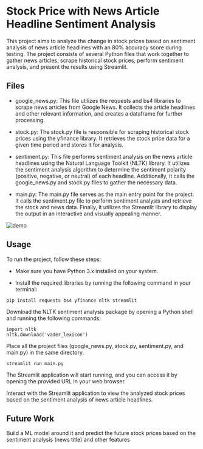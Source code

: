 # Stock Price with News Article Headline Sentiment Analysis


This project aims to analyze the change in stock prices based on sentiment analysis of news article headlines with an 80% accuracy score during testing. The project consists of several Python files that work together to gather news articles, scrape historical stock prices, perform sentiment analysis, and present the results using Streamlit.

## Files
- google_news.py: This file utilizes the requests and bs4 libraries to scrape news articles from Google News. It collects the article headlines and other relevant information, and creates a dataframe for further processing.

- stock.py: The stock.py file is responsible for scraping historical stock prices using the yfinance library. It retrieves the stock price data for a given time period and stores it for analysis.

- sentiment.py: This file performs sentiment analysis on the news article headlines using the Natural Language Toolkit (NLTK) library. It utilizes the sentiment analysis algorithm to determine the sentiment polarity (positive, negative, or neutral) of each headline. Additionally, it calls the google_news.py and stock.py files to gather the necessary data.

- main.py: The main.py file serves as the main entry point for the project. It calls the sentiment.py file to perform sentiment analysis and retrieve the stock and news data. Finally, it utilizes the Streamlit library to display the output in an interactive and visually appealing manner.

![demo](https://github.com/rumman-ahmar/stock-sentiment-analysis-and-price-prediction/assets/72764336/9e3a288b-0139-4c21-a3be-639286e7d40b)

## Usage
To run the project, follow these steps:

- Make sure you have Python 3.x installed on your system.

- Install the required libraries by running the following command in your terminal:


```
pip install requests bs4 yfinance nltk streamlit
```

Download the NLTK sentiment analysis package by opening a Python shell and running the following commands:

```
import nltk
nltk.download('vader_lexicon')
```

Place all the project files (google_news.py, stock.py, sentiment.py, and main.py) in the same directory.


```
streamlit run main.py
```

The Streamlit application will start running, and you can access it by opening the provided URL in your web browser.

Interact with the Streamlit application to view the analyzed stock prices based on the sentiment analysis of news article headlines.

## Future Work
Build a ML model around it and predict the future stock prices based on the sentiment analysis (news title) and other features
